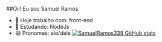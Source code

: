 ##Oii! Eu sou Samuel Ramos

- 🔭 Hoje trabalho com: front-end
- 🌱 Estudando: NodeJs
- 😄 Pronomes: ele/dele
[![SamuelRamos338 GitHub stats](https://github-readme-stats.vercel.app/api?username=SamuelRamos338)](https://github.com/anuraghazra/github-readme-stats)
